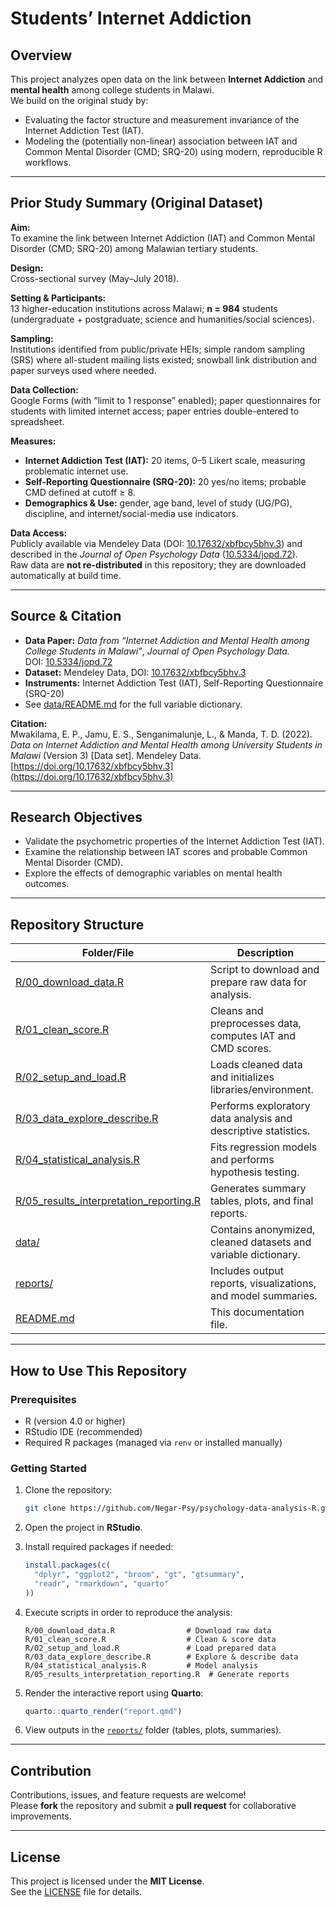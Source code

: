 # Students’ Internet Addiction

## Overview
This project analyzes open data on the link between **Internet Addiction** and **mental health** among college students in Malawi.  
We build on the original study by:

- Evaluating the factor structure and measurement invariance of the Internet Addiction Test (IAT).
- Modeling the (potentially non-linear) association between IAT and Common Mental Disorder (CMD; SRQ-20) using modern, reproducible R workflows.

---

## Prior Study Summary (Original Dataset)

**Aim:**  
To examine the link between Internet Addiction (IAT) and Common Mental Disorder (CMD; SRQ-20) among Malawian tertiary students.

**Design:**  
Cross-sectional survey (May–July 2018).

**Setting & Participants:**  
13 higher-education institutions across Malawi; **n = 984** students (undergraduate + postgraduate; science and humanities/social sciences).

**Sampling:**  
Institutions identified from public/private HEIs; simple random sampling (SRS) where all-student mailing lists existed; snowball link distribution and paper surveys used where needed.

**Data Collection:**  
Google Forms (with “limit to 1 response” enabled); paper questionnaires for students with limited internet access; paper entries double-entered to spreadsheet.

**Measures:**
- **Internet Addiction Test (IAT):** 20 items, 0–5 Likert scale, measuring problematic internet use.  
- **Self-Reporting Questionnaire (SRQ-20):** 20 yes/no items; probable CMD defined at cutoff ≥ 8.  
- **Demographics & Use:** gender, age band, level of study (UG/PG), discipline, and internet/social-media use indicators.

**Data Access:**  
Publicly available via Mendeley Data (DOI: [10.17632/xbfbcy5bhv.3](https://doi.org/10.17632/xbfbcy5bhv.3)) and described in the *Journal of Open Psychology Data* ([10.5334/jopd.72](https://doi.org/10.5334/jopd.72)).  
Raw data are **not re-distributed** in this repository; they are downloaded automatically at build time.

---

## Source & Citation

- **Data Paper:** *Data from “Internet Addiction and Mental Health among College Students in Malawi”*, *Journal of Open Psychology Data.*  
  DOI: [10.5334/jopd.72](https://doi.org/10.5334/jopd.72)
- **Dataset:** Mendeley Data, DOI: [10.17632/xbfbcy5bhv.3](https://doi.org/10.17632/xbfbcy5bhv.3)
- **Instruments:** Internet Addiction Test (IAT), Self-Reporting Questionnaire (SRQ-20)
- See [data/README.md](data/README.md) for the full variable dictionary.

**Citation:**  
Mwakilama, E. P., Jamu, E. S., Senganimalunje, L., & Manda, T. D. (2022). *Data on Internet Addiction and Mental Health among University Students in Malawi* (Version 3) [Data set]. Mendeley Data. [https://doi.org/10.17632/xbfbcy5bhv.3](https://doi.org/10.17632/xbfbcy5bhv.3)

---

## Research Objectives

- Validate the psychometric properties of the Internet Addiction Test (IAT).
- Examine the relationship between IAT scores and probable Common Mental Disorder (CMD).
- Explore the effects of demographic variables on mental health outcomes.

---

## Repository Structure

| Folder/File | Description |
|--------------|-------------|
| [R/00_download_data.R](R/00_download_data.R) | Script to download and prepare raw data for analysis. |
| [R/01_clean_score.R](R/01_clean_score.R) | Cleans and preprocesses data, computes IAT and CMD scores. |
| [R/02_setup_and_load.R](R/02_setup_and_load.R) | Loads cleaned data and initializes libraries/environment. |
| [R/03_data_explore_describe.R](R/03_data_explore_describe.R) | Performs exploratory data analysis and descriptive statistics. |
| [R/04_statistical_analysis.R](R/04_statistical_analysis.R) | Fits regression models and performs hypothesis testing. |
| [R/05_results_interpretation_reporting.R](R/05_results_interpretation_reporting.R) | Generates summary tables, plots, and final reports. |
| [data/](data/) | Contains anonymized, cleaned datasets and variable dictionary. |
| [reports/](reports/) | Includes output reports, visualizations, and model summaries. |
| [README.md](README.md) | This documentation file. |

---

## How to Use This Repository

### Prerequisites

- R (version 4.0 or higher)  
- RStudio IDE (recommended)  
- Required R packages (managed via `renv` or installed manually)

### Getting Started

1. Clone the repository:

   ```bash
   git clone https://github.com/Negar-Psy/psychology-data-analysis-R.git
   ```

2. Open the project in **RStudio**.

3. Install required packages if needed:

   ```r
   install.packages(c(
     "dplyr", "ggplot2", "broom", "gt", "gtsummary", 
     "readr", "rmarkdown", "quarto"
   ))
   ```

4. Execute scripts in order to reproduce the analysis:

   ```text
   R/00_download_data.R                # Download raw data
   R/01_clean_score.R                  # Clean & score data
   R/02_setup_and_load.R               # Load prepared data
   R/03_data_explore_describe.R        # Explore & describe data
   R/04_statistical_analysis.R         # Model analysis
   R/05_results_interpretation_reporting.R  # Generate reports
   ```

5. Render the interactive report using **Quarto**:

   ```r
   quarto::quarto_render("report.qmd")
   ```

6. View outputs in the [`reports/`](reports/) folder (tables, plots, summaries).

---

## Contribution

Contributions, issues, and feature requests are welcome!  
Please **fork** the repository and submit a **pull request** for collaborative improvements.

---

## License

This project is licensed under the **MIT License**.  
See the [LICENSE](../LICENSE) file for details.











